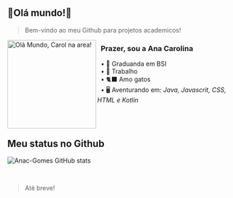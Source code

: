 ## 🔹Olá mundo!🔹

> Bem-vindo ao meu Github para projetos academicos!

<div>
<img alt="Olá Mundo, Carol na area!" src="https://i.imgur.com/gFsDG2y.gif" align="left" height="200" width="200" />
</div> 

<h3> &nbsp; Prazer, sou a Ana Carolina</h3>

&nbsp;  • 📘 Graduanda em BSI <br>
&nbsp;  • 🧾 Trabalho <br>
&nbsp;  • 🐈‍⬛ Amo gatos <br>
&nbsp;  • 🖥️ Aventurando em:
<i>Java, Javascrit, CSS, HTML e Kotlin</i> 

<br>
<br>

## Meu status no Github
![Anac-Gomes GitHub stats](https://github-readme-stats.vercel.app/api?username=Anac-Gomes&show_icons=true&bg_color=232323&title_color=BBFFFF&text_color=9C9C9C&icon_color=6A5ACD&border_color=FFFFFF)

<br>

> Até breve!
